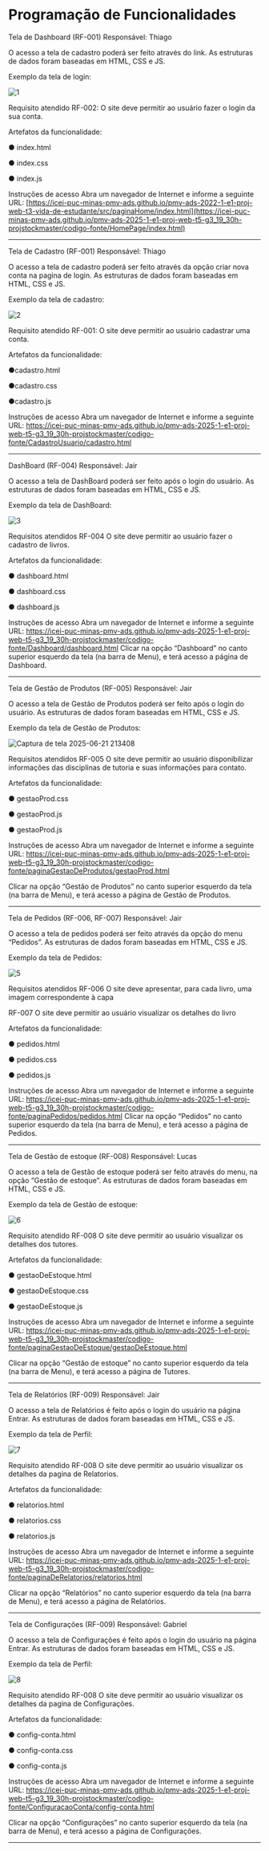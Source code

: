 # Programação de Funcionalidades

Tela de Dashboard (RF-001)
Responsável: Thiago

O acesso a tela de cadastro poderá ser feito através do link. As estruturas de dados foram baseadas em HTML, CSS e JS.

Exemplo da tela de login: 

![1](https://github.com/user-attachments/assets/93bcaa82-2d62-4d5b-90ae-35d79de544e8)

Requisito atendido
RF-002: O site deve permitir ao usuário fazer o login da sua conta.

Artefatos da funcionalidade:

● index.html

● index.css

● index.js

Instruções de acesso
Abra um navegador de Internet e informe a seguinte URL: [https://icei-puc-minas-pmv-ads.github.io/pmv-ads-2022-1-e1-proj-web-t3-vida-de-estudante/src/paginaHome/index.html](https://icei-puc-minas-pmv-ads.github.io/pmv-ads-2025-1-e1-proj-web-t5-g3_19_30h-projstockmaster/codigo-fonte/HomePage/index.html)


---

Tela de Cadastro (RF-001)
Responsável: Thiago

O acesso a tela de cadastro poderá ser feito através da opção criar nova conta na pagina de login. As estruturas de dados foram baseadas em HTML, CSS e JS.

Exemplo da tela de cadastro:


![2](https://github.com/user-attachments/assets/42f41c79-d3d9-4027-9711-58a44f9bea46)

Requisito atendido
RF-001: O site deve permitir ao usuário cadastrar uma conta.

Artefatos da funcionalidade: 

●cadastro.html

●cadastro.css

●cadastro.js

Instruções de acesso
Abra um navegador de Internet e informe a seguinte URL: https://icei-puc-minas-pmv-ads.github.io/pmv-ads-2025-1-e1-proj-web-t5-g3_19_30h-projstockmaster/codigo-fonte/CadastroUsuario/cadastro.html


---
DashBoard (RF-004)
Responsável: Jair

O acesso a tela de DashBoard poderá ser feito após o login do usuário. As estruturas de dados foram baseadas em HTML, CSS e JS.

Exemplo da tela de DashBoard:

![3](https://github.com/user-attachments/assets/cc83ceb0-b856-4a24-ba02-72dd9bde6102)

Requisitos atendidos
RF-004 O site deve permitir ao usuário fazer o cadastro de livros.

Artefatos da funcionalidade:

● dashboard.html

● dashboard.css

● dashboard.js

Instruções de acesso
Abra um navegador de Internet e informe a seguinte URL: https://icei-puc-minas-pmv-ads.github.io/pmv-ads-2025-1-e1-proj-web-t5-g3_19_30h-projstockmaster/codigo-fonte/Dashboard/dashboard.html
Clicar na opção “Dashboard” no canto superior esquerdo da tela (na barra de Menu), e terá acesso a página de Dashboard.

---

Tela de Gestão de Produtos (RF-005)
Responsável: Jair

O acesso a tela de Gestão de Produtos poderá ser feito após o login do usuário. As estruturas de dados foram baseadas em HTML, CSS e JS.

Exemplo da tela de Gestão de Produtos:

![Captura de tela 2025-06-21 213408](https://github.com/user-attachments/assets/f66d0aac-e594-4b21-9c30-a37e663655fe)


Requisitos atendidos
RF-005 O site deve permitir ao usuário disponibilizar informações das disciplinas de tutoria e suas informações para contato.

Artefatos da funcionalidade:

● gestaoProd.css

● gestaoProd.js

● gestaoProd.js

Instruções de acesso
Abra um navegador de Internet e informe a seguinte URL: https://icei-puc-minas-pmv-ads.github.io/pmv-ads-2025-1-e1-proj-web-t5-g3_19_30h-projstockmaster/codigo-fonte/paginaGestaoDeProdutos/gestaoProd.html

Clicar na opção “Gestão de Produtos” no canto superior esquerdo da tela (na barra de Menu), e terá acesso a página de Gestão de Produtos.

---

Tela de Pedidos (RF-006, RF-007)
Responsável: Jair

O acesso a tela de pedidos poderá ser feito através da opção do menu “Pedidos”. As estruturas de dados foram baseadas em HTML, CSS e JS.

Exemplo da tela de Pedidos:

![5](https://github.com/user-attachments/assets/1d4a3214-faa9-44b4-97e6-3eb265285070)

Requisitos atendidos
RF-006 O site deve apresentar, para cada livro, uma imagem correspondente à capa

RF-007 O site deve permitir ao usuário visualizar os detalhes do livro

Artefatos da funcionalidade:

● pedidos.html

● pedidos.css

● pedidos.js

Instruções de acesso
Abra um navegador de Internet e informe a seguinte URL: https://icei-puc-minas-pmv-ads.github.io/pmv-ads-2025-1-e1-proj-web-t5-g3_19_30h-projstockmaster/codigo-fonte/paginaPedidos/pedidos.html
Clicar na opção “Pedidos” no canto superior esquerdo da tela (na barra de Menu), e terá acesso a página de Pedidos.

---

Tela de Gestão de estoque (RF-008)
Responsável: Lucas

O acesso a tela de Gestão de estoque poderá ser feito através do menu, na opção “Gestão de estoque”. As estruturas de dados foram baseadas em HTML, CSS e JS.

Exemplo da tela de Gestão de estoque:

![6](https://github.com/user-attachments/assets/2efedb4a-bb01-4935-9a54-52e6d76106fe)


Requisito atendido
RF-008 O site deve permitir ao usuário visualizar os detalhes dos tutores.

Artefatos da funcionalidade:

● gestaoDeEstoque.html

● gestaoDeEstoque.css

● gestaoDeEstoque.js

Instruções de acesso
Abra um navegador de Internet e informe a seguinte URL: https://icei-puc-minas-pmv-ads.github.io/pmv-ads-2025-1-e1-proj-web-t5-g3_19_30h-projstockmaster/codigo-fonte/paginaGestaoDeEstoque/gestaoDeEstoque.html

Clicar na opção “Gestão de estoque” no canto superior esquerdo da tela (na barra de Menu), e terá acesso a página de Tutores.

---

Tela de Relatórios (RF-009)
Responsável: Jair

O acesso a tela de Relatórios é feito após o login do usuário na página Entrar. As estruturas de dados foram baseadas em HTML, CSS e JS.

Exemplo da tela de Perfil:

![7](https://github.com/user-attachments/assets/1b62bbbe-87c7-43b5-8ca5-6917a5ff25f8)

Requisito atendido
RF-008 O site deve permitir ao usuário visualizar os detalhes da pagina de Relatorios.

Artefatos da funcionalidade:

● relatorios.html

● relatorios.css

● relatorios.js

Instruções de acesso
Abra um navegador de Internet e informe a seguinte URL: https://icei-puc-minas-pmv-ads.github.io/pmv-ads-2025-1-e1-proj-web-t5-g3_19_30h-projstockmaster/codigo-fonte/paginaDeRelatorios/relatorios.html

Clicar na opção “Relatórios” no canto superior esquerdo da tela (na barra de Menu), e terá acesso a página de Relatórios.

---

Tela de Configurações (RF-009)
Responsável: Gabriel

O acesso a tela de Configurações é feito após o login do usuário na página Entrar. As estruturas de dados foram baseadas em HTML, CSS e JS.

Exemplo da tela de Perfil:

![8](https://github.com/user-attachments/assets/7ac724aa-e909-4342-aa1b-0b1bf0304b76)

Requisito atendido
RF-008 O site deve permitir ao usuário visualizar os detalhes da pagina de Configurações.

Artefatos da funcionalidade:

● config-conta.html

● config-conta.css

● config-conta.js


Instruções de acesso
Abra um navegador de Internet e informe a seguinte URL: https://icei-puc-minas-pmv-ads.github.io/pmv-ads-2025-1-e1-proj-web-t5-g3_19_30h-projstockmaster/codigo-fonte/ConfiguracaoConta/config-conta.html

Clicar na opção “Configurações” no canto superior esquerdo da tela (na barra de Menu), e terá acesso a página de Configurações.

---




